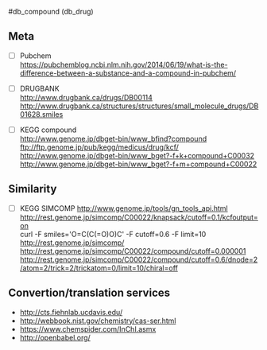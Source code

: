 #db_compound (db_drug)

## Meta
- [ ] Pubchem <br />
https://pubchemblog.ncbi.nlm.nih.gov/2014/06/19/what-is-the-difference-between-a-substance-and-a-compound-in-pubchem/

- [ ] DRUGBANK <br />
http://www.drugbank.ca/drugs/DB00114 <br />
http://www.drugbank.ca/structures/structures/small_molecule_drugs/DB01628.smiles

- [ ] KEGG compound <br />
http://www.genome.jp/dbget-bin/www_bfind?compound <br />
ftp://ftp.genome.jp/pub/kegg/medicus/drug/kcf/ <br />
http://www.genome.jp/dbget-bin/www_bget?-f+k+compound+C00032 <br />
http://www.genome.jp/dbget-bin/www_bget?-f+m+compound+C00022

## Similarity
- [ ] KEGG SIMCOMP
http://www.genome.jp/tools/gn_tools_api.html <br />
http://rest.genome.jp/simcomp/C00022/knapsack/cutoff=0.1/kcfoutput=on <br />
curl -F smiles='O=C(C(=O)O)C' -F cutoff=0.6 -F limit=10 http://rest.genome.jp/simcomp/ <br />
http://rest.genome.jp/simcomp/C00022/compound/cutoff=0.000001 <br />
http://rest.genome.jp/simcomp/C00022/compound/cutoff=0.6/dnode=2/atom=2/trick=2/trickatom=0/limit=10/chiral=off

## Convertion/translation services
* http://cts.fiehnlab.ucdavis.edu/
* http://webbook.nist.gov/chemistry/cas-ser.html
* https://www.chemspider.com/InChI.asmx
* http://openbabel.org/
